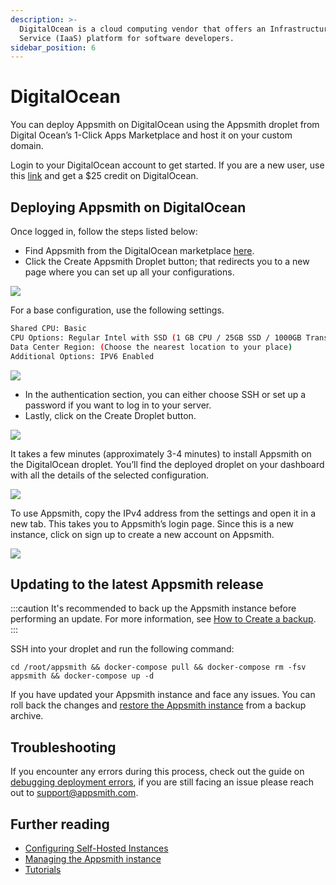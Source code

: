 ```yaml
---
description: >-
  DigitalOcean is a cloud computing vendor that offers an Infrastructure as a
  Service (IaaS) platform for software developers.
sidebar_position: 6
---
```


# DigitalOcean

<VideoEmbed host="youtube" videoId="6fitHGX2G4E" /> 



You can deploy Appsmith on DigitalOcean using the Appsmith droplet from Digital Ocean’s 1-Click Apps Marketplace and host it on your custom domain.

Login to your DigitalOcean account to get started. If you are a new user, use this [link](https://marketplace.digitalocean.com/apps/appsmith?refcode=469c9f1431e4) and get a $25 credit on DigitalOcean.

## Deploying Appsmith on DigitalOcean

Once logged in, follow the steps listed below:

* Find Appsmith from the DigitalOcean marketplace [here](https://marketplace.digitalocean.com/apps/appsmith).
* Click the Create Appsmith Droplet button; that redirects you to a new page where you can set up all your configurations.

![](/img/appsmith\_droplet.gif)

For a base configuration, use the following settings.

```bash
Shared CPU: Basic
CPU Options: Regular Intel with SSD (1 GB CPU / 25GB SSD / 1000GB Transfer )
Data Center Region: (Choose the nearest location to your place)
Additional Options: IPV6 Enabled
```

![](/img/droplet\_config.gif)

* In the authentication section, you can either choose SSH or set up a password if you want to log in to your server.
* Lastly, click on the Create Droplet button.

![](/img/droplet\_password.gif)

It takes a few minutes (approximately 3-4 minutes) to install Appsmith on the DigitalOcean droplet. You’ll find the deployed droplet on your dashboard with all the details of the selected configuration.

![](/img/DO\_dashboard.png)

To use Appsmith, copy the IPv4 address from the settings and open it in a new tab. This takes you to Appsmith’s login page. Since this is a new instance, click on sign up to create a new account on Appsmith.

![](/img/signup\_appsmoith.gif)

## Updating to the latest Appsmith release

:::caution
   It's recommended to back up the Appsmith instance before performing an update. For more information, see [How to Create a backup](/getting-started/setup/instance-management/appsmithctl#backup-instance).
:::

SSH into your droplet and run the following command:

```
cd /root/appsmith && docker-compose pull && docker-compose rm -fsv appsmith && docker-compose up -d
```

If you have updated your Appsmith instance and face any issues. You can roll back the changes and [restore the Appsmith instance](/getting-started/setup/instance-management/appsmithctl#restore-instance) from a backup archive. 

## Troubleshooting

If you encounter any errors during this process, check out the guide on [debugging deployment errors](/help-and-support/troubleshooting-guide/deployment-errors), if you are still facing an issue please reach out to [support@appsmith.com](mailto:support@appsmith.com).

## Further reading

* [Configuring Self-Hosted Instances](/getting-started/setup/instance-configuration/#configuring-docker-installations)
* [Managing the Appsmith instance](/getting-started/setup/instance-management)
* [Tutorials](/learning-and-resources/tutorials)
